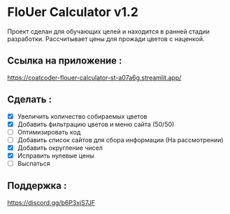 # FloUer Calculator v1.2
Проект сделан для обучающих целей и находится в ранней стадии разработки.
Рассчитывает цены для прожади цветов с наценкой.

## Ссылка на приложение :
https://coatcoder-flouer-calculator-st-a07a6g.streamlit.app/

## Сделать :
- [x] Увеличить количество собираемых цветов
- [x] Добавить фильтрацию цветов и меню сайта (50/50)
- [ ] Оптимизировать код
- [ ] Добавить список сайтов для сбора информации (На рассмотрении)
- [x] Добавить округление чисел
- [x] Исправить нулевые цены
- [ ] Выспаться

## Поддержка : 

https://discord.gg/b6P3xjS7JF
